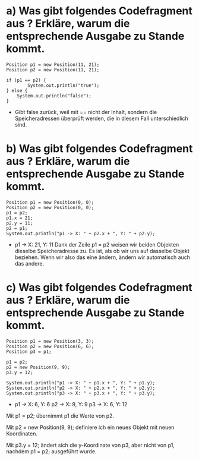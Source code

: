 # a) Was gibt folgendes Codefragment aus ? Erkläre, warum die entsprechende Ausgabe zu Stande kommt.

    Position p1 = new Position(11, 21);
    Position p2 = new Position(11, 21);

    if (p1 == p2) {
            System.out.println("true");
    } else {
        System.out.println("false");
    }

* Gibt false zurück, weil mit == nicht der Inhalt, sondern die Speicheradressen überprüft werden, die in diesem Fall unterschiedlich sind.

# b) Was gibt folgendes Codefragment aus ? Erkläre, warum die entsprechende Ausgabe zu Stande kommt.

    Position p1 = new Position(0, 0);
    Position p2 = new Position(0, 0);
    p1 = p2;
    p1.x = 21;
    p2.y = 11;
    p2 = p1;
    System.out.println("p1 -> X: " + p2.x + ", Y: " + p2.y);

* p1 -> X: 21, Y: 11
Dank der Zeile p1 = p2 weisen wir beiden Objekten dieselbe Speicheradresse zu. Es ist, als ob wir uns auf dasselbe Objekt beziehen. Wenn wir also das eine ändern, ändern wir automatisch auch das andere.

# c) Was gibt folgendes Codefragment aus ? Erkläre, warum die entsprechende Ausgabe zu Stande kommt.
    Position p1 = new Position(3, 3);
    Position p2 = new Position(6, 6);
    Position p3 = p1;

    p1 = p2;
    p2 = new Position(9, 9);
    p3.y = 12;

    System.out.println("p1 -> X: " + p1.x + ", Y: " + p1.y);
    System.out.println("p2 -> X: " + p2.x + ", Y: " + p2.y);
    System.out.println("p3 -> X: " + p3.x + ", Y: " + p3.y);

* p1 -> X: 6, Y: 6
  p2 -> X: 9, Y: 9
  p3 -> X: 6, Y: 12

Mit p1 = p2; übernimmt p1 die Werte von p2.

Mit p2 = new Position(9, 9); definiere ich ein neues Objekt mit neuen Koordinaten.

Mit p3.y = 12; ändert sich die y-Koordinate von p3, aber nicht von p1, nachdem p1 = p2; ausgeführt wurde.